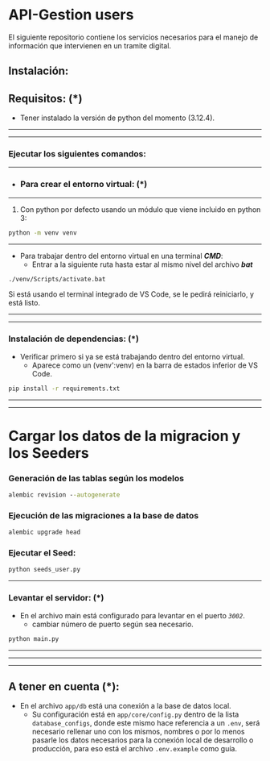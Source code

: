 # API-Gestion users
El siguiente repositorio contiene los servicios necesarios para el manejo de información que intervienen en un tramite digital.

## Instalación:

## Requisitos: (*)
- Tener instalado la versión de python del momento (3.12.4).

---
---
### Ejecutar los siguientes comandos:
---
- ### Para crear el entorno virtual: (*)
---
1. Con python por defecto usando un módulo que viene incluido en python 3:
```sh
python -m venv venv
```
---
- Para trabajar dentro del entorno virtual en una terminal ___CMD___:
  - Entrar a la siguiente ruta hasta estar al mismo nivel del archivo ___bat___
```sh
./venv/Scripts/activate.bat
```

Si está usando el terminal integrado de VS Code, se le pedirá reiniciarlo, y está listo.

---
---

### Instalación de dependencias: (*)
- Verificar primero si ya se está trabajando dentro del entorno virtual.
    - Aparece como un (venv':venv) en la barra de estados inferior de VS Code.
```sh
pip install -r requirements.txt
```
---
---

# Cargar los datos de la migracion y los Seeders
### Generación de las tablas según los modelos
```cmd
alembic revision --autogenerate
```
### Ejecución de las migraciones a la base de datos
```cmd
alembic upgrade head
```
### Ejecutar el Seed:
```cmd
python seeds_user.py
```
---
### Levantar el servidor: (*)
- En el archivo main está configurado para levantar en el puerto *`3002`*.
    - cambiar número de puerto según sea necesario.
```sh
python main.py
```
---
---
---
## A tener en cuenta (*):
- En el archivo `app/db` está una conexión a la base de datos local.
  - Su configuración está en `app/core/config.py` dentro de la lista `database_configs`, donde este mismo hace referencia a un `.env`, será necesario rellenar uno con los mismos, nombres o por lo menos pasarle los datos necesarios para la conexión local de desarrollo o producción, para eso está el archivo `.env.example` como guía.
  
  
  
  

